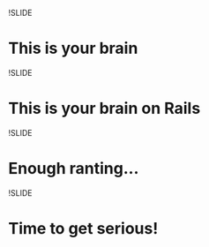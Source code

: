 !SLIDE
# This is your brain #

!SLIDE
# This is your brain on Rails #

!SLIDE
# Enough ranting... #

!SLIDE
# Time to get serious! #
